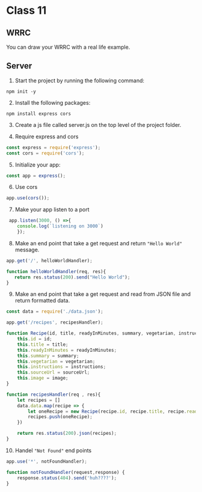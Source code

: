 # Class 11

## **WRRC**

You can draw your WRRC with a real life example.

## **Server**

1. Start the project by running the following command:
```
npm init -y
```
2. Install the following packages:

```
npm install express cors
```

3. Create a js file called server.js on the top level of the project folder.
   
4. Require express and cors

```javascript
const express = require('express');
const cors = require('cors');
```

5. Initialize your app:

```javascript
const app = express();
```

6. Use cors

```javascript
app.use(cors());
```

7. Make your app listen to a port

```javascript
 app.listen(3000, () =>{
    console.log(`listening on 3000`)
    });
```

8. Make an end point that take a get request and return `"Hello World"` message.

```javascript
app.get('/', helloWorldHandler);

function helloWorldHandler(req, res){
   return res.status(200).send("Hello World");
}
```
9. Make an end point that take a get request and read from JSON file and return formatted data.

```javascript
const data = require('./data.json');

app.get('/recipes', recipesHandler);

function Recipe(id, title, readyInMinutes, summary, vegetarian, instructions, sourceUrl, image){
    this.id = id;
    this.title = title;
    this.readyInMinutes = readyInMinutes;
    this.summary = summary;
    this.vegetarian = vegetarian;
    this.instructions = instructions;
    this.sourceUrl = sourceUrl;
    this.image = image;
}

function recipesHandler(req , res){
    let recipes = []
    data.data.map(recipe => {
        let oneRecipe = new Recipe(recipe.id, recipe.title, recipe.readyInMinutes, recipe.summary, recipe.vegetarian, recipe.instructions, recipe.sourceUrl, recipe.image);
        recipes.push(oneRecipe);
    })

    return res.status(200).json(recipes);
}
```
10. Handel `"Not Found"` end points 

```javascript
app.use('*', notFoundHandler);

function notFoundHandler(request,response) { 
    response.status(404).send('huh????');
}
```